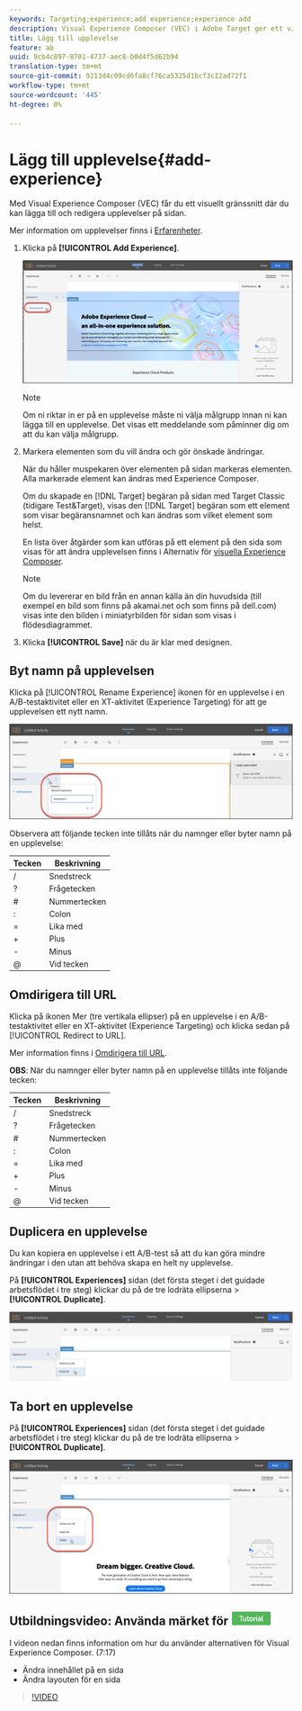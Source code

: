 ```yaml
---
keywords: Targeting;experience;add experience;experience add
description: Visual Experience Composer (VEC) i Adobe Target ger ett visuellt gränssnitt för att redigera upplevelserna på din sida.
title: Lägg till upplevelse
feature: ab
uuid: 9cb4c897-8701-4737-aec8-b0d4f5d62b94
translation-type: tm+mt
source-git-commit: 9213d4c09cd6fa8cf76ca5325d1bcf3c12ad72f1
workflow-type: tm+mt
source-wordcount: '445'
ht-degree: 0%

---
```



# Lägg till upplevelse{#add-experience}

Med Visual Experience Composer (VEC) får du ett visuellt gränssnitt där du kan lägga till och redigera upplevelser på sidan.

Mer information om upplevelser finns i [Erfarenheter](../../../c-experiences/experiences.md#concept_A2E10F6AFB3D4AEAB6951EE14688848D).

1. Klicka på **[!UICONTROL Add Experience]**.

   ![Alternativet Lägg till upplevelse](/help/c-activities/t-test-ab/t-test-create-ab/assets/add-experience.png)

   >[!NOTE]
   >
   >Om ni riktar in er på en upplevelse måste ni välja målgrupp innan ni kan lägga till en upplevelse. Det visas ett meddelande som påminner dig om att du kan välja målgrupp.

1. Markera elementen som du vill ändra och gör önskade ändringar.

   När du håller muspekaren över elementen på sidan markeras elementen. Alla markerade element kan ändras med Experience Composer.

   Om du skapade en [!DNL Target] begäran på sidan med Target Classic (tidigare Test&amp;Target), visas den [!DNL Target] begäran som ett element som visar begäransnamnet och kan ändras som vilket element som helst.

   En lista över åtgärder som kan utföras på ett element på den sida som visas för att ändra upplevelsen finns i Alternativ för [visuella Experience Composer](/help/c-experiences/c-visual-experience-composer/viztarget-options.md).


   >[!NOTE]
   >
   >Om du levererar en bild från en annan källa än din huvudsida (till exempel en bild som finns på akamai.net och som finns på dell.com) visas inte den bilden i miniatyrbilden för sidan som visas i flödesdiagrammet.

1. Klicka **[!UICONTROL Save]** när du är klar med designen.

## Byt namn på upplevelsen

Klicka på [!UICONTROL Rename Experience] ikonen för en upplevelse i en A/B-testaktivitet eller en XT-aktivitet (Experience Targeting) för att ge upplevelsen ett nytt namn.

![Byt namn på upplevelsen](/help/c-activities/t-test-ab/t-test-create-ab/assets/rename-experience.png)

Observera att följande tecken inte tillåts när du namnger eller byter namn på en upplevelse:

| Tecken | Beskrivning |
|--- |--- |
| / | Snedstreck |
| ? | Frågetecken |
| # | Nummertecken |
| : | Colon |
| = | Lika med |
| + | Plus |
| - | Minus |
| @ | Vid tecken |

## Omdirigera till URL

Klicka på ikonen Mer (tre vertikala ellipser) på en upplevelse i en A/B-testaktivitet eller en XT-aktivitet (Experience Targeting) och klicka sedan på [!UICONTROL Redirect to URL].

Mer information finns i [Omdirigera till URL](/help/c-experiences/c-visual-experience-composer/redirect-offer.md).

**OBS**: När du namnger eller byter namn på en upplevelse tillåts inte följande tecken:

| Tecken | Beskrivning |
|--- |--- |
| / | Snedstreck |
| ? | Frågetecken |
| # | Nummertecken |
| : | Colon |
| = | Lika med |
| + | Plus |
| - | Minus |
| @ | Vid tecken |

## Duplicera en upplevelse

Du kan kopiera en upplevelse i ett A/B-test så att du kan göra mindre ändringar i den utan att behöva skapa en helt ny upplevelse.

På **[!UICONTROL Experiences]** sidan (det första steget i det guidade arbetsflödet i tre steg) klickar du på de tre lodräta ellipserna > **[!UICONTROL Duplicate]**.

![Alternativet Duplicera upplevelse](/help/c-activities/t-test-ab/t-test-create-ab/assets/duplicate-experience.png)

## Ta bort en upplevelse

På **[!UICONTROL Experiences]** sidan (det första steget i det guidade arbetsflödet i tre steg) klickar du på de tre lodräta ellipserna > **[!UICONTROL Duplicate]**.

![Ta bort upplevelsealternativ](/help/c-activities/t-test-ab/t-test-create-ab/assets/delete-experience.png)

## Utbildningsvideo: Använda märket för ![självstudiekursen för Visual Experience Composer](/help/assets/tutorial.png)

I videon nedan finns information om hur du använder alternativen för Visual Experience Composer. (7:17)

* Ändra innehållet på en sida
* Ändra layouten för en sida

>[!VIDEO](https://video.tv.adobe.com/v/17399)
